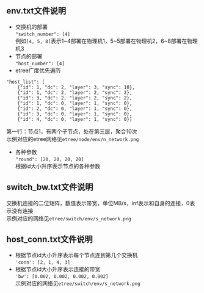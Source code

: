 ## env.txt文件说明
- 交换机的部署  
```"switch_number": [4]```  
例如```[4, 5, 8]```表示1~4部署在物理机1，5~5部署在物理机2，6~8部署在物理机3
- 节点的部署  
```"host_number": [4]```  
- etree广度优先遍历  
```
"host_list": [
	{"id": 1, "dc": 2, "layer": 3, "sync": 10},
	{"id": 1, "dc": 2, "layer": 2, "sync": 2},
	{"id": 3, "dc": 2, "layer": 2, "sync": 2},
	{"id": 1, "dc": 0, "layer": 1, "sync": 0},
	{"id": 2, "dc": 0, "layer": 1, "sync": 0},
	{"id": 3, "dc": 0, "layer": 1, "sync": 0},
	{"id": 4, "dc": 0, "layer": 1, "sync": 0}]
```
第一行：节点1，有两个子节点，处在第三层，聚合10次  
示例对应的etree网络见```etree/node/env/n_network.png```  
- 各种参数  
```"round": [20, 20, 20, 20]```  
根据id大小升序表示节点的各种参数  

## switch_bw.txt文件说明
交换机连接的二位矩阵，数值表示带宽，单位MB/s，inf表示和自身的连接，0表示没有连接  
示例对应的网络见```etree/switch/env/s_network.png```  

## host_conn.txt文件说明
- 根据节点id大小升序表示每个节点连到第几个交换机  
```'conn': [2, 1, 4, 3]```  
- 根据节点id大小升序表示连接的带宽  
```'bw': [0.002, 0.002, 0.002, 0.002]```  
示例对应的网络见```etree/switch/env/s_network.png```  
